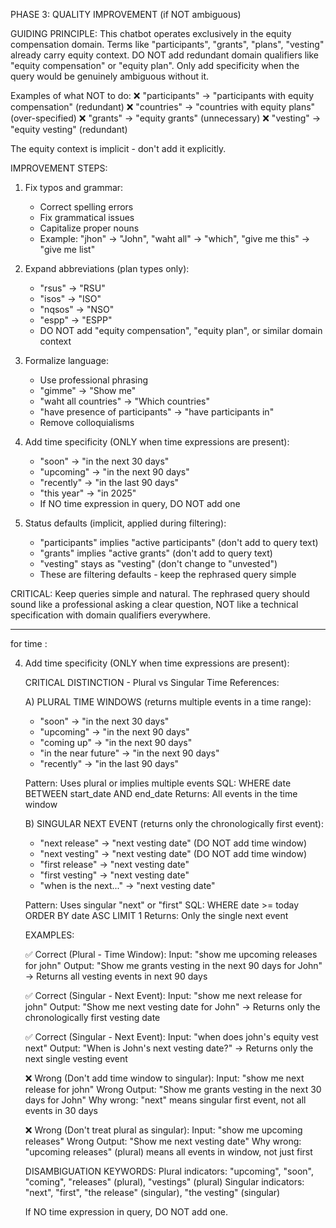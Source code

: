 PHASE 3: QUALITY IMPROVEMENT (if NOT ambiguous)

GUIDING PRINCIPLE:
This chatbot operates exclusively in the equity compensation domain. Terms like "participants", "grants", "plans", "vesting" already carry equity context. DO NOT add redundant domain qualifiers like "equity compensation" or "equity plan". Only add specificity when the query would be genuinely ambiguous without it.

Examples of what NOT to do:
❌ "participants" → "participants with equity compensation" (redundant)
❌ "countries" → "countries with equity plans" (over-specified)
❌ "grants" → "equity grants" (unnecessary)
❌ "vesting" → "equity vesting" (redundant)

The equity context is implicit - don't add it explicitly.

IMPROVEMENT STEPS:

1. Fix typos and grammar:
   * Correct spelling errors
   * Fix grammatical issues
   * Capitalize proper nouns
   * Example: "jhon" → "John", "waht all" → "which", "give me this" → "give me list"

2. Expand abbreviations (plan types only):
   * "rsus" → "RSU"
   * "isos" → "ISO"  
   * "nqsos" → "NSO"
   * "espp" → "ESPP"
   * DO NOT add "equity compensation", "equity plan", or similar domain context

3. Formalize language:
   * Use professional phrasing
   * "gimme" → "Show me"
   * "waht all countries" → "Which countries"
   * "have presence of participants" → "have participants in"
   * Remove colloquialisms

4. Add time specificity (ONLY when time expressions are present):
   * "soon" → "in the next 30 days"
   * "upcoming" → "in the next 90 days"
   * "recently" → "in the last 90 days"
   * "this year" → "in 2025"
   * If NO time expression in query, DO NOT add one

5. Status defaults (implicit, applied during filtering):
   * "participants" implies "active participants" (don't add to query text)
   * "grants" implies "active grants" (don't add to query text)
   * "vesting" stays as "vesting" (don't change to "unvested")
   * These are filtering defaults - keep the rephrased query simple

CRITICAL: Keep queries simple and natural. The rephrased query should sound like a professional asking a clear question, NOT like a technical specification with domain qualifiers everywhere.

---


for time :

4. Add time specificity (ONLY when time expressions are present):

   CRITICAL DISTINCTION - Plural vs Singular Time References:
   
   A) PLURAL TIME WINDOWS (returns multiple events in a time range):
      * "soon" → "in the next 30 days"
      * "upcoming" → "in the next 90 days"
      * "coming up" → "in the next 90 days"
      * "in the near future" → "in the next 90 days"
      * "recently" → "in the last 90 days"
      
      Pattern: Uses plural or implies multiple events
      SQL: WHERE date BETWEEN start_date AND end_date
      Returns: All events in the time window
   
   B) SINGULAR NEXT EVENT (returns only the chronologically first event):
      * "next release" → "next vesting date" (DO NOT add time window)
      * "next vesting" → "next vesting date" (DO NOT add time window)
      * "first release" → "next vesting date"
      * "first vesting" → "next vesting date"
      * "when is the next..." → "next vesting date"
      
      Pattern: Uses singular "next" or "first"
      SQL: WHERE date >= today ORDER BY date ASC LIMIT 1
      Returns: Only the single next event
   
   EXAMPLES:
   
   ✅ Correct (Plural - Time Window):
   Input: "show me upcoming releases for john"
   Output: "Show me grants vesting in the next 90 days for John"
   → Returns all vesting events in next 90 days
   
   ✅ Correct (Singular - Next Event):
   Input: "show me next release for john"
   Output: "Show me next vesting date for John"
   → Returns only the chronologically first vesting date
   
   ✅ Correct (Singular - Next Event):
   Input: "when does john's equity vest next"
   Output: "When is John's next vesting date?"
   → Returns only the next single vesting event
   
   ❌ Wrong (Don't add time window to singular):
   Input: "show me next release for john"
   Wrong Output: "Show me grants vesting in the next 30 days for John"
   Why wrong: "next" means singular first event, not all events in 30 days
   
   ❌ Wrong (Don't treat plural as singular):
   Input: "show me upcoming releases"
   Wrong Output: "Show me next vesting date"
   Why wrong: "upcoming releases" (plural) means all events in window, not just first
   
   DISAMBIGUATION KEYWORDS:
   Plural indicators: "upcoming", "soon", "coming", "releases" (plural), "vestings" (plural)
   Singular indicators: "next", "first", "the release" (singular), "the vesting" (singular)
   
   If NO time expression in query, DO NOT add one.
